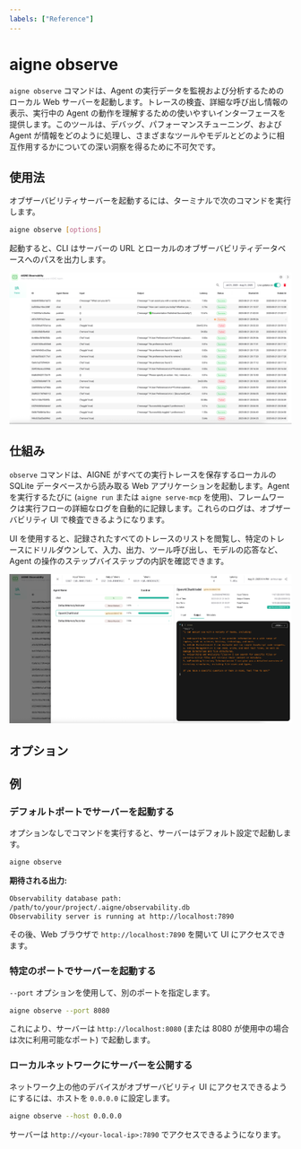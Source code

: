 ```yaml
---
labels: ["Reference"]
---
```


# aigne observe

`aigne observe` コマンドは、Agent の実行データを監視および分析するためのローカル Web サーバーを起動します。トレースの検査、詳細な呼び出し情報の表示、実行中の Agent の動作を理解するための使いやすいインターフェースを提供します。このツールは、デバッグ、パフォーマンスチューニング、および Agent が情報をどのように処理し、さまざまなツールやモデルとどのように相互作用するかについての深い洞察を得るために不可欠です。

## 使用法

オブザーバビリティサーバーを起動するには、ターミナルで次のコマンドを実行します。

```bash Usage icon=lucide:terminal
aigne observe [options]
```

起動すると、CLI はサーバーの URL とローカルのオブザーバビリティデータベースへのパスを出力します。

![AIGNE オブザーバビリティサーバーの実行インターフェース](../assets/observe/observe-running-interface.png)

## 仕組み

`observe` コマンドは、AIGNE がすべての実行トレースを保存するローカルの SQLite データベースから読み取る Web アプリケーションを起動します。Agent を実行するたびに (`aigne run` または `aigne serve-mcp` を使用)、フレームワークは実行フローの詳細なログを自動的に記録します。これらのログは、オブザーバビリティ UI で検査できるようになります。

UI を使用すると、記録されたすべてのトレースのリストを閲覧し、特定のトレースにドリルダウンして、入力、出力、ツール呼び出し、モデルの応答など、Agent の操作のステップバイステップの内訳を確認できます。

![AIGNE オブザーバビリティ UI で呼び出し詳細を表示](../assets/observe/observe-view-call-details.png)

## オプション

<x-field data-name="--host" data-type="string" data-default="localhost" data-desc="サーバーのホストアドレスを指定します。ローカルネットワーク上の他のデバイスにサーバーを公開するには `0.0.0.0` を使用します。"></x-field>
<x-field data-name="--port" data-type="number" data-default="7890" data-desc="サーバーがリッスンするポート番号を設定します。指定したポートが利用できない場合、次に利用可能なポートを探します。`PORT` 環境変数を介して設定することもできます。"></x-field>

## 例

### デフォルトポートでサーバーを起動する

オプションなしでコマンドを実行すると、サーバーはデフォルト設定で起動します。

```bash Start with default settings icon=lucide:play
aigne observe
```

**期待される出力:**

```text Console Output
Observability database path: /path/to/your/project/.aigne/observability.db
Observability server is running at http://localhost:7890
```

その後、Web ブラウザで `http://localhost:7890` を開いて UI にアクセスできます。

### 特定のポートでサーバーを起動する

`--port` オプションを使用して、別のポートを指定します。

```bash Start on a custom port icon=lucide:play-circle
aigne observe --port 8080
```

これにより、サーバーは `http://localhost:8080` (または 8080 が使用中の場合は次に利用可能なポート) で起動します。

### ローカルネットワークにサーバーを公開する

ネットワーク上の他のデバイスがオブザーバビリティ UI にアクセスできるようにするには、ホストを `0.0.0.0` に設定します。

```bash Expose the server publicly icon=lucide:globe
aigne observe --host 0.0.0.0
```

サーバーは `http://<your-local-ip>:7890` でアクセスできるようになります。
